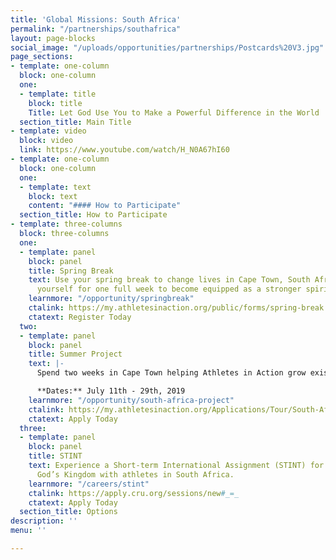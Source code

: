 ```yaml
---
title: 'Global Missions: South Africa'
permalink: "/partnerships/southafrica"
layout: page-blocks
social_image: "/uploads/opportunities/partnerships/Postcards%20V3.jpg"
page_sections:
- template: one-column
  block: one-column
  one:
  - template: title
    block: title
    Title: Let God Use You to Make a Powerful Difference in the World
  section_title: Main Title
- template: video
  block: video
  link: https://www.youtube.com/watch/H_N0A67hI60
- template: one-column
  block: one-column
  one:
  - template: text
    block: text
    content: "#### How to Participate"
  section_title: How to Participate
- template: three-columns
  block: three-columns
  one:
  - template: panel
    block: panel
    title: Spring Break
    text: Use your spring break to change lives in Cape Town, South Africa. Immerse
      yourself for one full week to become equipped as a stronger spiritual leader.
    learnmore: "/opportunity/springbreak"
    ctalink: https://my.athletesinaction.org/public/forms/spring-break.aspx
    ctatext: Register Today
  two:
  - template: panel
    block: panel
    title: Summer Project
    text: |-
      Spend two weeks in Cape Town helping Athletes in Action grow existing campus ministries in South Africa.

      **Dates:** July 11th - 29th, 2019
    learnmore: "/opportunity/south-africa-project"
    ctalink: https://my.athletesinaction.org/Applications/Tour/South-Africa-Project/default.aspx
    ctatext: Apply Today
  three:
  - template: panel
    block: panel
    title: STINT
    text: Experience a Short-term International Assignment (STINT) for a year of expanding
      God’s Kingdom with athletes in South Africa.
    learnmore: "/careers/stint"
    ctalink: https://apply.cru.org/sessions/new#_=_
    ctatext: Apply Today
  section_title: Options
description: ''
menu: ''

---
```

